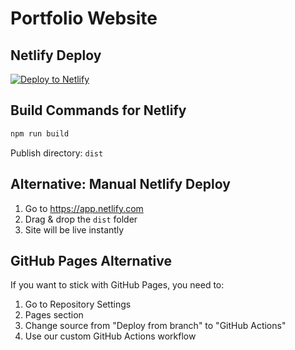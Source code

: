 # Portfolio Website

## Netlify Deploy

[![Deploy to Netlify](https://www.netlify.com/img/deploy/button.svg)](https://app.netlify.com/start/deploy?repository=https://github.com/eyzaun/eyzaun.github.io)

## Build Commands for Netlify

```bash
npm run build
```

Publish directory: `dist`

## Alternative: Manual Netlify Deploy

1. Go to https://app.netlify.com
2. Drag & drop the `dist` folder
3. Site will be live instantly

## GitHub Pages Alternative

If you want to stick with GitHub Pages, you need to:
1. Go to Repository Settings
2. Pages section
3. Change source from "Deploy from branch" to "GitHub Actions"
4. Use our custom GitHub Actions workflow
